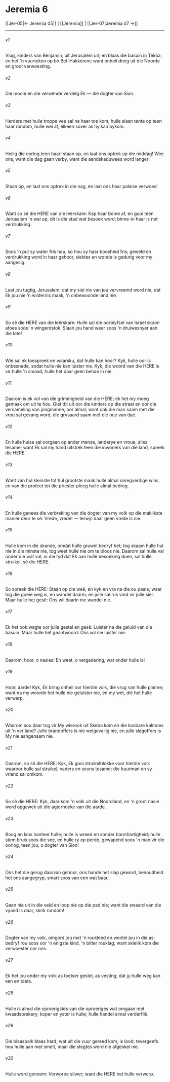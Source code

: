 # Jeremia 6

[[Jer-05|← Jeremia 05]] | [[Jeremia]] | [[Jer-07|Jeremia 07 →]]
***

###### v1
Vlug, kinders van Benjamin, uit Jerusalem uit; en blaas die basuin in Tekóa, en hef 'n vuurteken op bo Bet-Hakkérem; want onheil dreig uit die Noorde en groot verwoesting. 
###### v2
Die mooie en die verwénde verdelg Ek — die dogter van Sion. 
###### v3
Herders met hulle troppe vee sal na haar toe kom; hulle slaan tente op teen haar rondom, hulle wei af, elkeen sover as hy kan bykom. 
###### v4
Heilig die oorlog teen haar! staan op, en laat ons optrek op die middag! Wee ons, want die dag gaan verby, want die aandskaduwees word langer! 
###### v5
Staan op, en laat ons optrek in die nag, en laat ons haar paleise verwoes! 
###### v6
Want so sê die HERE van die leërskare: Kap haar bome af, en gooi teen Jerusalem 'n wal op; dit is die stad wat besoek word; binne-in haar is net verdrukking. 
###### v7
Soos 'n put sy water fris hou, so hou sy haar boosheid fris; geweld en verdrukking word in haar gehoor, siektes en wonde is gedurig voor my aangesig. 
###### v8
Laat jou tugtig, Jerusalem, dat my siel nie van jou vervreemd word nie, dat Ek jou nie 'n wildernis maak, 'n onbewoonde land nie. 
###### v9
So sê die HERE van die leërskare: Hulle sal die oorblyfsel van Israel skoon afoes soos 'n wingerdstok. Slaan jou hand weer soos 'n druiwesnyer aan die lote! 
###### v10
Wie sal ek toespreek en waarsku, dat hulle kan hoor? Kyk, hulle oor is onbesnede, sodat hulle nie kan luister nie. Kyk, die woord van die HERE is vir hulle 'n smaad, hulle het daar geen behae in nie. 
###### v11
Daarom is ek vol van die grimmigheid van die HERE; ek het my moeg gemaak om uit te hou. Giet dit uit oor die kinders op die straat en oor die versameling van jongmanne, oor almal; want ook die man saam met die vrou sal gevang word, die grysaard saam met die oue van dae. 
###### v12
En hulle huise sal oorgaan op ander mense, landerye en vroue, alles tesame; want Ek sal my hand uitstrek teen die inwoners van die land, spreek die HERE. 
###### v13
Want van hul kleinste tot hul grootste maak hulle almal onregverdige wins, en van die profeet tot die priester pleeg hulle almal bedrog. 
###### v14
En hulle genees die verbreking van die dogter van my volk op die maklikste manier deur te sê: Vrede, vrede! — terwyl daar geen vrede is nie. 
###### v15
Hulle kom in die skande, omdat hulle gruwel bedryf het; tog skaam hulle hul nie in die minste nie, tog weet hulle nie om te bloos nie. Daarom sal hulle val onder die wat val; in die tyd dat Ek aan hulle besoeking doen, sal hulle struikel, sê die HERE. 
###### v16
So spreek die HERE: Staan op die weë, en kyk en vra na die ou paaie, waar tog die goeie weg is, en wandel daarin; en julle sal rus vind vir julle siel. Maar hulle het gesê: Ons wil daarin nie wandel nie. 
###### v17
Ek het ook wagte oor julle gestel en gesê: Luister na die geluid van die basuin. Maar hulle het geantwoord: Ons wil nie luister nie. 
###### v18
Daarom, hoor, o nasies! En weet, o vergadering, wat onder hulle is! 
###### v19
Hoor, aarde! Kyk, Ek bring onheil oor hierdie volk, die vrug van hulle planne; want na my woorde het hulle nie geluister nie, en my wet, dié het hulle verwerp. 
###### v20
Waarom sou daar tog vir My wierook uit Skeba kom en die kosbare kalmoes uit 'n ver land? Julle brandoffers is nie welgevallig nie, en julle slagoffers is My nie aangenaam nie. 
###### v21
Daarom, so sê die HERE: Kyk, Ek gooi struikelblokke voor hierdie volk waaroor hulle sal struikel, vaders en seuns tesame; die buurman en sy vriend sal omkom. 
###### v22
So sê die HERE: Kyk, daar kom 'n volk uit die Noordland, en 'n groot nasie word opgewek uit die agterhoeke van die aarde. 
###### v23
Boog en lans hanteer hulle; hulle is wreed en sonder barmhartigheid; hulle stem bruis soos die see, en hulle ry op perde, gewapend soos 'n man vir die oorlog, teen jou, o dogter van Sion! 
###### v24
Ons het die gerug daarvan gehoor, ons hande het slap geword, benoudheid het ons aangegryp, smart soos van een wat baar. 
###### v25
Gaan nie uit in die veld en loop nie op die pad nie; want die swaard van die vyand is daar, skrik rondom! 
###### v26
Dogter van my volk, omgord jou met 'n roukleed en wentel jou in die as; bedryf rou soos oor 'n enigste kind, 'n bitter rouklag; want skielik kom die verwoester oor ons. 
###### v27
Ek het jou onder my volk as toetser gestel, as vesting, dat jy hulle weg kan ken en toets. 
###### v28
Hulle is almal die oproerigstes van die oproeriges wat omgaan met kwaadsprekery; koper en yster is hulle; hulle handel almal verderflik. 
###### v29
Die blaasbalk blaas hard; wat uit die vuur gereed kom, is lood; tevergeefs hou hulle aan met smelt, maar die slegtes word nie afgeskei nie. 
###### v30
Hulle word genoem: Verworpe silwer; want die HERE het hulle verwerp. 
